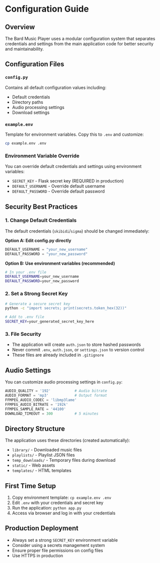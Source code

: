 # Configuration Guide

## Overview
The Bard Music Player uses a modular configuration system that separates credentials and settings from the main application code for better security and maintainability.

## Configuration Files

### `config.py`
Contains all default configuration values including:
- Default credentials
- Directory paths
- Audio processing settings
- Download settings

### `example.env`
Template for environment variables. Copy this to `.env` and customize:
```bash
cp example.env .env
```

### Environment Variable Override
You can override default credentials and settings using environment variables:
- `SECRET_KEY` - Flask secret key (REQUIRED in production)
- `DEFAULT_USERNAME` - Override default username
- `DEFAULT_PASSWORD` - Override default password

## Security Best Practices

### 1. Change Default Credentials
The default credentials (`skibidi`/`sigma`) should be changed immediately:

**Option A: Edit config.py directly**
```python
DEFAULT_USERNAME = "your_new_username"
DEFAULT_PASSWORD = "your_new_password"
```

**Option B: Use environment variables (recommended)**
```bash
# In your .env file
DEFAULT_USERNAME=your_new_username
DEFAULT_PASSWORD=your_new_password
```

### 2. Set a Strong Secret Key
```bash
# Generate a secure secret key
python -c "import secrets; print(secrets.token_hex(32))"

# Add to .env file
SECRET_KEY=your_generated_secret_key_here
```

### 3. File Security
- The application will create `auth.json` to store hashed passwords
- Never commit `.env`, `auth.json`, or `settings.json` to version control
- These files are already included in `.gitignore`

## Audio Settings
You can customize audio processing settings in `config.py`:
```python
AUDIO_QUALITY = '192'           # Audio bitrate
AUDIO_FORMAT = 'mp3'            # Output format
FFMPEG_AUDIO_CODEC = 'libmp3lame'
FFMPEG_AUDIO_BITRATE = '192k'
FFMPEG_SAMPLE_RATE = '44100'
DOWNLOAD_TIMEOUT = 300          # 5 minutes
```

## Directory Structure
The application uses these directories (created automatically):
- `library/` - Downloaded music files
- `playlists/` - Playlist JSON files
- `temp_downloads/` - Temporary files during download
- `static/` - Web assets
- `templates/` - HTML templates

## First Time Setup
1. Copy environment template: `cp example.env .env`
2. Edit `.env` with your credentials and secret key
3. Run the application: `python app.py`
4. Access via browser and log in with your credentials

## Production Deployment
- Always set a strong `SECRET_KEY` environment variable
- Consider using a secrets management system
- Ensure proper file permissions on config files
- Use HTTPS in production 
